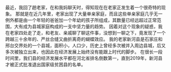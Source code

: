 最近，我回了趟老家，在和我妈聊天时，得知现在在老家正发生着一个很奇特的现象。  那就是在近几年里，老家出现了大量单亲家庭，而且这些单亲家庭几乎无一例外都是由一个年轻的爸爸加一个年幼的孩子所组成，其数量已经远超过正常范围，大有成为县城家庭构成的一支中坚力量的趋势。  因着对这个现象的疑惑，我在老家四处走了走，和老友、亲戚聊了聊这件事，没想到一聊之下，竟发现了一个跨越三十余年的、严丝合缝又曲折离奇的蝴蝶效应。 我的老家新河县是石家庄和邢台交界处的一个县城，面积小，人口少，历史上曾经多次被并入周边县城，后又多次被独立出来，也因此在经济发展上始终没有能跟上时代的脚步。 在很长一段时间里，我们县的经济发展水平都在河北省排名倒数第一，直到2019年，新河县才被正式批准退出国家级贫困县的名单。